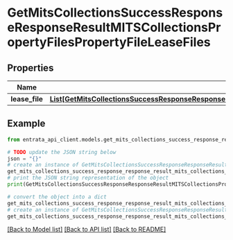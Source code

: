 # GetMitsCollectionsSuccessResponseResponseResultMITSCollectionsPropertyFilesPropertyFileLeaseFiles


## Properties

Name | Type | Description | Notes
------------ | ------------- | ------------- | -------------
**lease_file** | [**List[GetMitsCollectionsSuccessResponseResponseResultMITSCollectionsPropertyFilesPropertyFileLeaseFilesLeaseFileInner]**](GetMitsCollectionsSuccessResponseResponseResultMITSCollectionsPropertyFilesPropertyFileLeaseFilesLeaseFileInner.md) |  | 

## Example

```python
from entrata_api_client.models.get_mits_collections_success_response_response_result_mits_collections_property_files_property_file_lease_files import GetMitsCollectionsSuccessResponseResponseResultMITSCollectionsPropertyFilesPropertyFileLeaseFiles

# TODO update the JSON string below
json = "{}"
# create an instance of GetMitsCollectionsSuccessResponseResponseResultMITSCollectionsPropertyFilesPropertyFileLeaseFiles from a JSON string
get_mits_collections_success_response_response_result_mits_collections_property_files_property_file_lease_files_instance = GetMitsCollectionsSuccessResponseResponseResultMITSCollectionsPropertyFilesPropertyFileLeaseFiles.from_json(json)
# print the JSON string representation of the object
print(GetMitsCollectionsSuccessResponseResponseResultMITSCollectionsPropertyFilesPropertyFileLeaseFiles.to_json())

# convert the object into a dict
get_mits_collections_success_response_response_result_mits_collections_property_files_property_file_lease_files_dict = get_mits_collections_success_response_response_result_mits_collections_property_files_property_file_lease_files_instance.to_dict()
# create an instance of GetMitsCollectionsSuccessResponseResponseResultMITSCollectionsPropertyFilesPropertyFileLeaseFiles from a dict
get_mits_collections_success_response_response_result_mits_collections_property_files_property_file_lease_files_from_dict = GetMitsCollectionsSuccessResponseResponseResultMITSCollectionsPropertyFilesPropertyFileLeaseFiles.from_dict(get_mits_collections_success_response_response_result_mits_collections_property_files_property_file_lease_files_dict)
```
[[Back to Model list]](../README.md#documentation-for-models) [[Back to API list]](../README.md#documentation-for-api-endpoints) [[Back to README]](../README.md)



